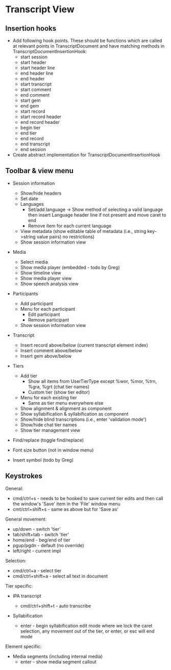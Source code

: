 # Transcript View

## Insertion hooks

 * Add following hook points.  These should be functions which are called at relevant points
in TranscriptDocument and have matching methods in TranscriptDocumentInsertionHook:
    * start session
    * start header
    * start header line
    * end header line
    * end header
    * start transcript
    * start comment
    * end comment
    * start gem
    * end gem
    * start record
    * start record header
    * end record header
    * begin tier
    * end tier
    * end record
    * end transcript
    * end session
  * Create abstract implementation for TranscriptDocumentInsertionHook

## Toolbar & view menu

 * Session information
   * Show/hide headers
   * Set date
   * Languages
     * Set/add language -> Show method of selecting a valid language then insert Language header line if not present and move caret to end 
     * Remove item for each current language
   * View metadata (show editable table of metadata (i.e., string key->string value pairs) no restrictions)
   * Show session information view

 * Media
   * Select media
   * Show media player (embedded - todo by Greg)
   * Show timeline view
   * Show media player view
   * Show speech analysis view

 * Participants
   * Add participant
   * Menu for each participant
     * Edit participant
     * Remove participant
   * Show session information view

 * Transcript
   * Insert record above/below (current transcript element index)
   * Insert comment above/below
   * Insert gem above/below

 * Tiers
   * Add tier
     * Show all items from UserTierType except %wor, %mor, %trn, %gra, %grt (chat tier names)
     * Custom tier (show tier editor)
   * Menu for each existing tier
     * Same as tier menu everywhere else
   * Show alignment & alignment as component
   * Show syllabification & syllabification as component
   * Show/hide blind transcriptions (i.e., enter 'validation mode')
   * Show/hide chat tier names
   * Show tier management view

 * Find/replace (toggle find/replace)

 * Font size button (not in window menu)

 * Insert symbol (todo by Greg)


## Keystrokes

General:
 * cmd/ctrl+s - needs to be hooked to save current tier edits and then call the window's 'Save' item in the 'File' window menu
 * cmt/ctrl+shift+s - same as above but for 'Save as'

General movement:
 * up/down - switch 'tier'
 * tab/shift+tab - switch 'tier'
 * home/end - beg/end of tier
 * pgup/pgdn - default (no override)
 * left/right - current impl

Selection:
 * cmd/ctrl+a - select tier
 * cmd/ctrl+shift+a - select all text in document

Tier specific:

 * IPA transcript
   * cmd/ctrl+shift+t - auto transcribe

 * Syllabification
   * enter - begin syllabification edit mode where we lock the caret selection, any movement out of the tier, or enter, or esc will end mode

Element specific:

 * Media segments (including internal media)
   * enter - show media segment callout
